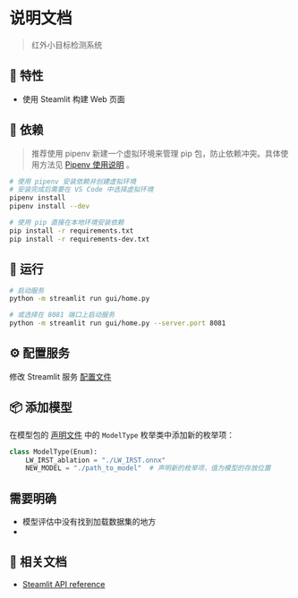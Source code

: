 # 说明文档

> 红外小目标检测系统

## 🎉 特性

- 使用 Steamlit 构建 Web 页面

## 🐋 依赖

> 推荐使用 pipenv 新建一个虚拟环境来管理 pip 包，防止依赖冲突。具体使用方法见 [Pipenv 使用说明] 。

```bash
# 使用 pipenv 安装依赖并创建虚拟环境
# 安装完成后需要在 VS Code 中选择虚拟环境
pipenv install
pipenv install --dev

# 使用 pip 直接在本地环境安装依赖
pip install -r requirements.txt
pip install -r requirements-dev.txt
```

## 🚀 运行

```bash
# 启动服务
python -m streamlit run gui/home.py

# 或选择在 8081 端口上启动服务
python -m streamlit run gui/home.py --server.port 8081
```

## ⚙️ 配置服务

修改 Streamlit 服务 [配置文件]

## 📦 添加模型

在模型包的 [声明文件] 中的 `ModelType` 枚举类中添加新的枚举项：

```python
class ModelType(Enum):
    LW_IRST_ablation = "./LW_IRST.onnx"
    NEW_MODEL = "./path_to_model"  # 声明新的枚举项，值为模型的存放位置
```

## 需要明确

- 模型评估中没有找到加载数据集的地方
-

## 📄 相关文档

- [Steamlit API reference]

<!-- Links -->

[配置文件]: .streamlit\config.toml
[声明文件]: .models/__init__.py

[Pipenv 使用说明]: ./docs/pipenv-useages.md

[Steamlit API reference]: https://docs.streamlit.io/library/api-reference
